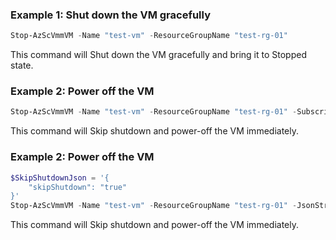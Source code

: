 ### Example 1: Shut down the VM gracefully
```powershell
Stop-AzScVmmVM -Name "test-vm" -ResourceGroupName "test-rg-01"
```

This command will Shut down the VM gracefully and bring it to Stopped state.

### Example 2: Power off the VM
```powershell
Stop-AzScVmmVM -Name "test-vm" -ResourceGroupName "test-rg-01" -SubscriptionId "00000000-abcd-0000-abcd-000000000000" -SkipShutdown
```

This command will Skip shutdown and power-off the VM immediately.

### Example 2: Power off the VM
```powershell
$SkipShutdownJson = '{
    "skipShutdown": "true"
}'
Stop-AzScVmmVM -Name "test-vm" -ResourceGroupName "test-rg-01" -JsonString $SkipShutdownJson
```

This command will Skip shutdown and power-off the VM immediately.